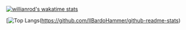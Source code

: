 <!-- Hi there 👋 -->
[![willianrod's wakatime stats](https://github-readme-stats.vercel.app/api/wakatime?username=IlBardoHammer)](https://github.com/IlBardoHammer/github-readme-stats)


[![Top Langs](https://github-readme-stats.vercel.app/api/top-langs/?username=IlBardoHammer&theme=radical&count_private=true&show_icons=true)(https://github.com/IlBardoHammer/github-readme-stats)
<!--
**IlBardoHammer/IlBardoHammer** is a ✨ _special_ ✨ repository because its `README.md` (this file) appears on your GitHub profile.

Here are some ideas to get you started:

- 🔭 I’m currently working on ...
- 🌱 I’m currently learning ...
- 👯 I’m looking to collaborate on ...
- 🤔 I’m looking for help with ...
- 💬 Ask me about ...
- 📫 How to reach me: ...
- 😄 Pronouns: ...
- ⚡ Fun fact: ...
-->
